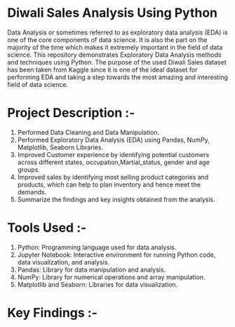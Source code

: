 # Diwali Sales Analysis Using Python
Data Analysis or sometimes referred to as exploratory data analysis (EDA) is one of the core components of data science. It is also the part on the majority of the time which makes it extremely important in the field of data science. This repository demonstrates Exploratory Data Analysis methods and techniques using Python. The purpose of the used Diwali Sales dataset has been taken from Kaggle since it is one of the ideal dataset for performing EDA and taking a step towards the most amazing and interesting field of data science.
# Project Description :-
1) Performed Data Cleaning and Data Manipulation.
2) Performed Exploratory Data Analysis (EDA) using Pandas, NumPy, Matplotlib, Seaborn Libraries.
3) Improved Customer experience by identifying potential customers across different states, occupation,Martial_status, gender and age groups.
4) Improved sales by identifying most selling product categories and products, which can help to plan inventory and hence meet the demands.
5) Summarize the findings and key insights obtained from the analysis.
# Tools Used :-
1) Python: Programming language used for data analysis.
2) Jupyter Notebook: Interactive environment for running Python code, data visualization, and analysis.
3) Pandas: Library for data manipulation and analysis.
4) NumPy: Library for numerical operations and array manipulation.
5) Matplotlib and Seaborn: Libraries for data visualization.
# Key Findings :-
